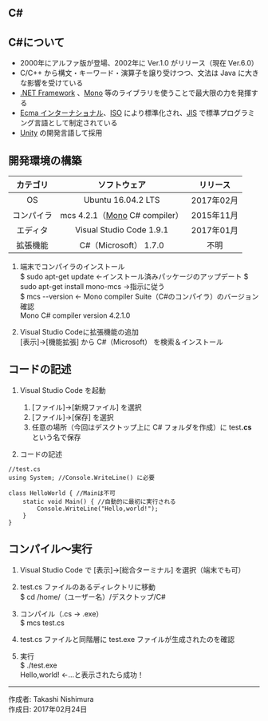 ## C#

## C#について

* 2000年にアルファ版が登場、2002年に Ver.1.0 がリリース（現在 Ver.6.0）
* C/C++ から構文・キーワード・演算子を譲り受けつつ、文法は Java に大きな影響を受けている
* [.NET Framework](https://ja.wikipedia.org/wiki/.NET_Framework) 、[Mono](http://bit.ly/2l5Mzx1) 等のライブラリを使うことで最大限の力を発揮する
* [Ecma インターナショナル](http://bit.ly/2lLMUZZ)、[ISO](http://bit.ly/1VLZ5lB) により標準化され、[JIS](http://bit.ly/2lQk5vD) で標準プログラミング言語として制定されている
* [Unity](http://bit.ly/2l5GJMb) の開発言語して採用

## 開発環境の構築

|カテゴリ|ソフトウェア|リリース|
|:--:|:--:|:--:|
|OS|Ubuntu 16.04.2 LTS|2017年02月|
|コンパイラ| mcs 4.2.1（[Mono](http://bit.ly/2l5Mzx1) C# compiler）|2015年11月|
|エディタ|Visual Studio Code 1.9.1|2017年01月|
|拡張機能|C#（Microsoft） 1.7.0|不明|

1. 端末でコンパイラのインストール  
    $ sudo apt-get update ←インストール済みパッケージのアップデート 
    $ sudo apt-get install mono-mcs →指示に従う  
    $ mcs --version  ← Mono compiler Suite（C#のコンパイラ）のバージョン確認  
    Mono C# compiler version 4.2.1.0

1. Visual Studio Codeに拡張機能の追加  
    [表示]→[機能拡張] から C#（Microsoft） を検索＆インストール

## コードの記述

1. Visual Studio Code を起動
    1. [ファイル]→[新規ファイル] を選択
    1. [ファイル]→[保存] を選択
    1. 任意の場所（今回はデスクトップ上に C# フォルダを作成）に test<b>.cs</b> という名で保存

1. コードの記述
```
//test.cs
using System; //Console.WriteLine() に必要

class HelloWorld { //Mainは不可
    static void Main() { //自動的に最初に実行される
        Console.WriteLine("Hello,world!");
    }
}
```

## コンパイル〜実行

1. Visual Studio Code で [表示]→[総合ターミナル] を選択（端末でも可）

1. test.cs ファイルのあるディレクトリに移動  
$ cd /home/（ユーザー名）/デスクトップ/C#

1. コンパイル（.cs → .exe）  
$ mcs test.cs

1. test.cs ファイルと同階層に test.exe ファイルが生成されたのを確認

1. 実行  
$ ./test.exe  
Hello,world! ←…と表示されたら成功！

***
作成者: Takashi Nishimura  
作成日: 2017年02月24日
